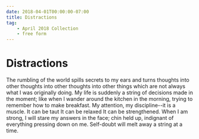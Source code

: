```yaml
---
date: 2018-04-01T00:00:00-07:00
title: Distractions
tag:
    - April 2018 Collection
    - free form
---
```


# Distractions

The rumbling of the world spills secrets to
my ears and turns thoughts
into other thoughts
into other thoughts
into other things which are not always
what I was originally doing.
My life is suddenly a string of decisions made
in the moment; like when I wander around 
the kitchen in the morning, trying
to remember
how to 
make 
breakfast.
My attention, my discipline--it is a muscle.
It can be taut
It can be relaxed
It can be strengthened.
When I am strong, I will stare
my answers in the face;
chin held up, indignant of everything pressing down on me.
Self-doubt will melt away
a string at a time.
